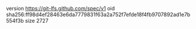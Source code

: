 version https://git-lfs.github.com/spec/v1
oid sha256:ff98d4ef28463e6da7779831f63a2a752f7efde18f4fb9707892ad1e7b554f3b
size 2727
